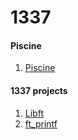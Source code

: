 1337
==========

#### Piscine
1. [Piscine](https://github.com/ayoubHam2000/piscine_13.git)

#### 1337 projects
1. [Libft](https://github.com/ayoubHam2000/libft_13_p.git)
2. [ft_printf](https://github.com/ayoubHam2000/ftt_printf_13_p)